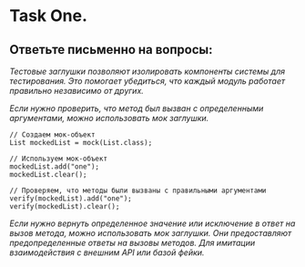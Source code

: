 #  Task One. 
## Ответьте письменно на вопросы:

_Тестовые заглушки  позволяют изолировать компоненты системы для тестирования. Это помогает убедиться, что каждый модуль работает правильно независимо от других._   

_Если нужно проверить, что метод был вызван с определенными аргументами, можно использовать мок заглушки._

```
// Создаем мок-объект
List mockedList = mock(List.class);

// Используем мок-объект
mockedList.add("one");
mockedList.clear();

// Проверяем, что методы были вызваны с правильными аргументами
verify(mockedList).add("one");
verify(mockedList).clear();
```

_Если нужно вернуть определенное значение или исключение в ответ на вызов метода, можно использовать мок заглушки. Они предоставляют предопределенные ответы на вызовы методов._
_Для имитации взаимодействия с внешним API или базой фейки._

